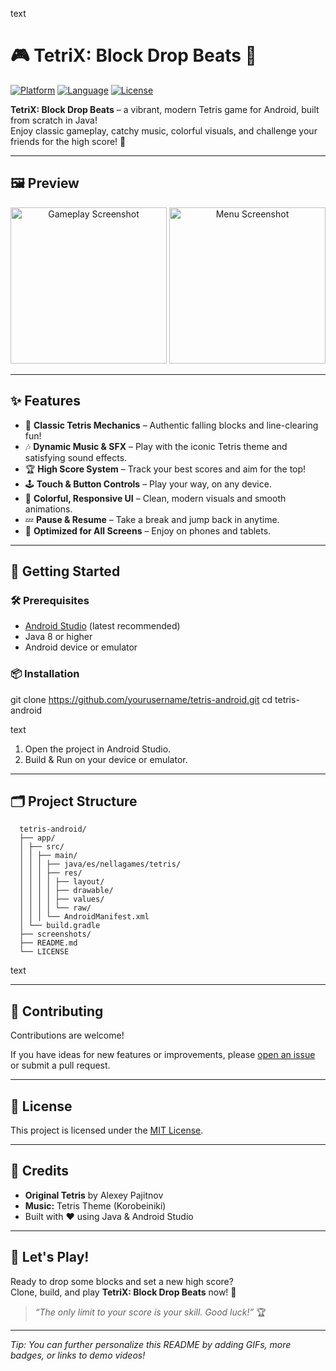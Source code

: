 text
# 🎮 TetriX: Block Drop Beats 🎵

[![Platform](https://img.shields.io/badge/platform-Android-green.svg)](https://developer.android.com)
[![Language](https://img.shields.io/badge/language-Java-blue.svg)](https://www.java.com)
[![License](https://img.shields.io/badge/license-MIT-yellow.svg)](LICENSE)

**TetriX: Block Drop Beats** – a vibrant, modern Tetris game for Android, built from scratch in Java!  
Enjoy classic gameplay, catchy music, colorful visuals, and challenge your friends for the high score! 🚀

---

## 🖼️ Preview

<p align="center">
  <img src="screenshots/gameplay.png" width="250" alt="Gameplay Screenshot">
  <img src="screenshots/menu.png" width="250" alt="Menu Screenshot">
</p>

---

## ✨ Features

- 🎲 **Classic Tetris Mechanics** – Authentic falling blocks and line-clearing fun!
- 🎶 **Dynamic Music & SFX** – Play with the iconic Tetris theme and satisfying sound effects.
- 🏆 **High Score System** – Track your best scores and aim for the top!
- 🕹️ **Touch & Button Controls** – Play your way, on any device.
- 🌈 **Colorful, Responsive UI** – Clean, modern visuals and smooth animations.
- 💤 **Pause & Resume** – Take a break and jump back in anytime.
- 📱 **Optimized for All Screens** – Enjoy on phones and tablets.

---

## 🚀 Getting Started

### 🛠️ Prerequisites

- [Android Studio](https://developer.android.com/studio) (latest recommended)
- Java 8 or higher
- Android device or emulator

### 📦 Installation

git clone https://github.com/yourusername/tetris-android.git
cd tetris-android

text
1. Open the project in Android Studio.
2. Build & Run on your device or emulator.

---

## 🗂️ Project Structure

      tetris-android/
      ├── app/
      │ ├── src/
      │ │ ├── main/
      │ │ │ ├── java/es/nellagames/tetris/
      │ │ │ ├── res/
      │ │ │ │ ├── layout/
      │ │ │ │ ├── drawable/
      │ │ │ │ ├── values/
      │ │ │ │ └── raw/
      │ │ │ └── AndroidManifest.xml
      │ └── build.gradle
      ├── screenshots/
      ├── README.md
      └── LICENSE

text

---

## 🤝 Contributing

Contributions are welcome!  

If you have ideas for new features or improvements, please [open an issue](https://github.com/yourusername/tetris-android/issues) or submit a pull request.

---

## 📄 License

This project is licensed under the [MIT License](LICENSE).

---

## 🙏 Credits

- **Original Tetris** by Alexey Pajitnov
- **Music:** Tetris Theme (Korobeiniki)
- Built with ❤️ using Java & Android Studio

---

## 🚩 Let's Play!

Ready to drop some blocks and set a new high score?  
Clone, build, and play **TetriX: Block Drop Beats** now! 🎉

> _“The only limit to your score is your skill. Good luck!”_ 🏆

---

*Tip: You can further personalize this README by adding GIFs, more badges, or links to demo videos!*
